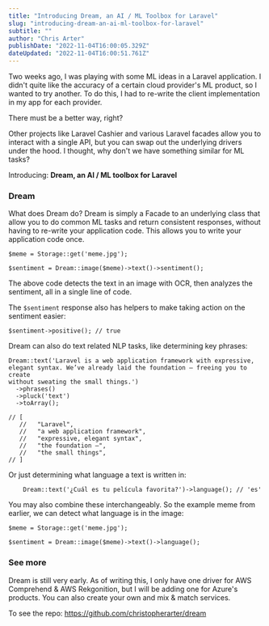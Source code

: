 ```yaml
---
title: "Introducing Dream, an AI / ML Toolbox for Laravel"
slug: "introducing-dream-an-ai-ml-toolbox-for-laravel"
subtitle: ""
author: "Chris Arter"
publishDate: "2022-11-04T16:00:05.329Z"
dateUpdated: "2022-11-04T16:00:51.761Z"
---
```


Two weeks ago, I was playing with some ML ideas in a Laravel application. I didn't quite like the accuracy of a certain cloud provider's ML product, so I wanted to try another. To do this, I had to re-write the client implementation in my app for each provider.

There must be a better way, right?

Other projects like Laravel Cashier and various Laravel facades allow you to interact with a single API, but you can swap out the underlying drivers under the hood. I thought, why don't we have something similar for ML tasks?

Introducing: **Dream, an AI / ML toolbox for Laravel**

### Dream

What does Dream do? Dream is simply a Facade to an underlying class that allow you to do common ML tasks and return consistent responses, without having to re-write your application code. This allows you to write your application code once.

    $meme = Storage::get('meme.jpg');
    
    $sentiment = Dream::image($meme)->text()->sentiment();
    

The above code detects the text in an image with OCR, then analyzes the sentiment, all in a single line of code.

The `$sentiment` response also has helpers to make taking action on the sentiment easier:

    $sentiment->positive(); // true
    

Dream can also do text related NLP tasks, like determining key phrases:

    Dream::text('Laravel is a web application framework with expressive, 
    elegant syntax. We’ve already laid the foundation — freeing you to create 
    without sweating the small things.')
      ->phrases()
      ->pluck('text')
      ->toArray();
    
    // [
       //   "Laravel",
       //   "a web application framework",
       //   "expressive, elegant syntax",
       //   "the foundation —",
       //   "the small things",
    // ]
    

Or just determining what language a text is written in:

        Dream::text('¿Cuál es tu película favorita?')->language(); // 'es'
    

You may also combine these interchangeably. So the example meme from earlier, we can detect what language is in the image:

    $meme = Storage::get('meme.jpg');
    
    $sentiment = Dream::image($meme)->text()->language();
    

### See more

Dream is still very early. As of writing this, I only have one driver for AWS Comprehend & AWS Rekgonition, but I will be adding one for Azure's products. You can also create your own and mix & match services.

To see the repo: https://github.com/christopherarter/dream